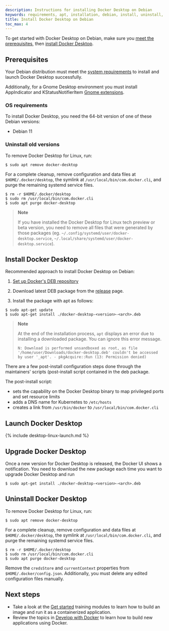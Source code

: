 ```yaml
---
description: Instructions for installing Docker Desktop on Debian
keywords: requirements, apt, installation, debian, install, uninstall, upgrade, update
title: Install Docker Desktop on Debian
toc_max: 4
---
```



To get started with Docker Desktop on Debian, make sure you
[meet the prerequisites](#prerequisites), then
[install Docker Desktop](#install-docker-desktop).

## Prerequisites

Your Debian distribution must meet the [system requirements](../install.md#system-requirements) to install and launch Docker Desktop successfully.

Additionally, for a Gnome Desktop environment you must install AppIndicator and KStatusNotifierItem [Gnome extensions](https://extensions.gnome.org/extension/615/appindicator-support/).

### OS requirements

To install Docker Desktop, you need the 64-bit version of one of these Debian
versions:

- Debian 11


### Uninstall old versions

To remove Docker Desktop for Linux, run:

```console
$ sudo apt remove docker-desktop
```

For a complete cleanup, remove configuration and data files at `$HOME/.docker/desktop`, the symlink at `/usr/local/bin/com.docker.cli`, and purge
the remaining systemd service files.

```console
$ rm -r $HOME/.docker/desktop
$ sudo rm /usr/local/bin/com.docker.cli
$ sudo apt purge docker-desktop
```

> **Note**
>
> If you have installed the Docker Desktop for Linux tech preview or beta version, you need to remove all files that were generated by those packages (eg. `~/.config/systemd/user/docker-desktop.service`, `~/.local/share/systemd/user/docker-desktop.service`).


## Install Docker Desktop

Recommended approach to install Docker Desktop on Debian:

1. [Set up Docker's DEB repository](../../../engine/install/debian.md#set-up-the-repository) 

2. Download latest DEB package from the [release](../release-notes/index.md) page.

3. Install the package with apt as follows:
    
```console
$ sudo apt-get update
$ sudo apt-get install ./docker-desktop-<version>-<arch>.deb
```

> **Note**
>
> At the end of the installation process, `apt` displays an error due to installing a downloaded package. You
> can ignore this error message.
>
>  ```
>  N: Download is performed unsandboxed as root, as file '/home/user/Downloads/docker-desktop.deb' couldn't be accessed by user '_apt'. - pkgAcquire::Run (13: Permission denied)
>  ```

There are a few post-install configuration steps done through the maintainers' scripts (post-install script contained  in the deb package.

The post-install script:

- sets the capability on the Docker Desktop binary to map privileged ports and set resource limits
- adds a DNS name for Kubernetes to `/etc/hosts`
- creates a link from `/usr/bin/docker` to `/usr/local/bin/com.docker.cli`

## Launch Docker Desktop

{% include desktop-linux-launch.md %}


## Upgrade Docker Desktop

Once a new version for Docker Desktop is released, the Docker UI shows a notification. 
You need to download the new package each time you want to upgrade Docker Desktop and run

```console
$ sudo apt-get install ./docker-desktop-<version>-<arch>.deb
```


## Uninstall Docker Desktop

To remove Docker Desktop for Linux, run:

```console
$ sudo apt remove docker-desktop
```

For a complete cleanup, remove configuration and data files at `$HOME/.docker/desktop`, the symlink at `/usr/local/bin/com.docker.cli`, and purge
the remaining systemd service files.

```console
$ rm -r $HOME/.docker/desktop
$ sudo rm /usr/local/bin/com.docker.cli
$ sudo apt purge docker-desktop
```

Remove the `credsStore` and `currentContext` properties from `$HOME/.docker/config.json`. Additionally, you must delete any edited configuration files manually. 

## Next steps

- Take a look at the [Get started](../../../get-started/index.md) training modules to learn  how to build an image and run it as a containerized application.
- Review the topics in [Develop with Docker](../../../develop/index.md) to learn how to build new applications using Docker.